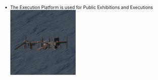 - The Execution Platform is used for Public Exhibitions and Executions
![](../assets/images/executionplatform.png)
